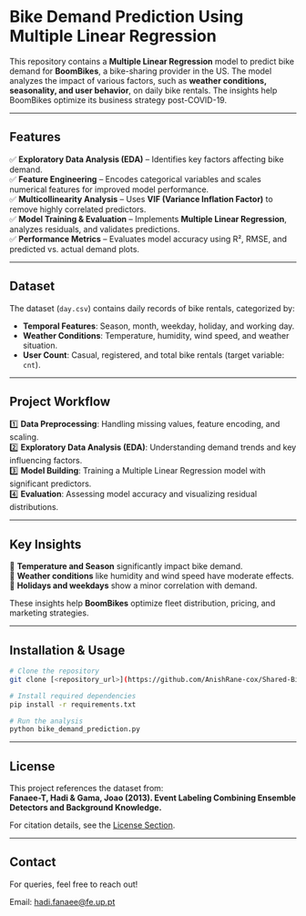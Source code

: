# Bike Demand Prediction Using Multiple Linear Regression  

This repository contains a **Multiple Linear Regression** model to predict bike demand for **BoomBikes**, a bike-sharing provider in the US. The model analyzes the impact of various factors, such as **weather conditions, seasonality, and user behavior**, on daily bike rentals. The insights help BoomBikes optimize its business strategy post-COVID-19.  

---

##  Features  

✅ **Exploratory Data Analysis (EDA)** – Identifies key factors affecting bike demand.  
✅ **Feature Engineering** – Encodes categorical variables and scales numerical features for improved model performance.  
✅ **Multicollinearity Analysis** – Uses **VIF (Variance Inflation Factor)** to remove highly correlated predictors.  
✅ **Model Training & Evaluation** – Implements **Multiple Linear Regression**, analyzes residuals, and validates predictions.  
✅ **Performance Metrics** – Evaluates model accuracy using R², RMSE, and predicted vs. actual demand plots.  

---

##  Dataset  

The dataset (`day.csv`) contains daily records of bike rentals, categorized by:  

- **Temporal Features**: Season, month, weekday, holiday, and working day.  
- **Weather Conditions**: Temperature, humidity, wind speed, and weather situation.  
- **User Count**: Casual, registered, and total bike rentals (target variable: `cnt`).  

---

## Project Workflow  

1️⃣ **Data Preprocessing**: Handling missing values, feature encoding, and scaling.  
2️⃣ **Exploratory Data Analysis (EDA)**: Understanding demand trends and key influencing factors.  
3️⃣ **Model Building**: Training a Multiple Linear Regression model with significant predictors.  
4️⃣ **Evaluation**: Assessing model accuracy and visualizing residual distributions.  

---

## Key Insights  

📌 **Temperature and Season** significantly impact bike demand.  
📌 **Weather conditions** like humidity and wind speed have moderate effects.  
📌 **Holidays and weekdays** show a minor correlation with demand.  

These insights help **BoomBikes** optimize fleet distribution, pricing, and marketing strategies.  

---

##  Installation & Usage  

```bash
# Clone the repository
git clone [<repository_url>](https://github.com/AnishRane-cox/Shared-Bike/tree/main)

# Install required dependencies
pip install -r requirements.txt

# Run the analysis
python bike_demand_prediction.py
```

---

## License  

This project references the dataset from:  
**Fanaee-T, Hadi & Gama, Joao (2013). Event Labeling Combining Ensemble Detectors and Background Knowledge.**  

For citation details, see the [License Section](#license).  

---

## Contact  

For queries, feel free to reach out!  

Email: hadi.fanaee@fe.up.pt  

